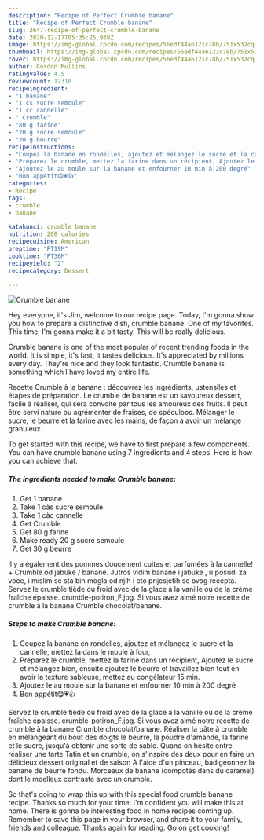 ```yaml
---
description: "Recipe of Perfect Crumble banane"
title: "Recipe of Perfect Crumble banane"
slug: 2647-recipe-of-perfect-crumble-banane
date: 2020-12-17T05:35:25.938Z
image: https://img-global.cpcdn.com/recipes/56edf44a6121c78b/751x532cq70/crumble-banane-photo-principale-de-la-recette.jpg
thumbnail: https://img-global.cpcdn.com/recipes/56edf44a6121c78b/751x532cq70/crumble-banane-photo-principale-de-la-recette.jpg
cover: https://img-global.cpcdn.com/recipes/56edf44a6121c78b/751x532cq70/crumble-banane-photo-principale-de-la-recette.jpg
author: Gordon Mullins
ratingvalue: 4.5
reviewcount: 12310
recipeingredient:
- "1 banane"
- "1 cs sucre semoule"
- "1 cc cannelle"
- " Crumble"
- "80 g farine"
- "20 g sucre semoule"
- "30 g beurre"
recipeinstructions:
- "Coupez la banane en rondelles, ajoutez et mélangez le sucre et la cannelle, mettez la dans le moule à four,"
- "Préparez le crumble, mettez la farine dans un récipient, Ajoutez le sucre et mélangez bien, ensuite ajoutez le beurre et travaillez bien tout en avoir la texture sableuse, mettez au congélateur 15 min."
- "Ajoutez le au moule sur la banane et enfourner 10 min à 200 degré"
- "Bon appétit😋💗👍"
categories:
- Recipe
tags:
- crumble
- banane

katakunci: crumble banane 
nutrition: 208 calories
recipecuisine: American
preptime: "PT19M"
cooktime: "PT36M"
recipeyield: "2"
recipecategory: Dessert

---
```



![Crumble banane](https://img-global.cpcdn.com/recipes/56edf44a6121c78b/751x532cq70/crumble-banane-photo-principale-de-la-recette.jpg)

Hey everyone, it's Jim, welcome to our recipe page. Today, I'm gonna show you how to prepare a distinctive dish, crumble banane. One of my favorites. This time, I'm gonna make it a bit tasty. This will be really delicious.

Crumble banane is one of the most popular of recent trending foods in the world. It is simple, it's fast, it tastes delicious. It's appreciated by millions every day. They're nice and they look fantastic. Crumble banane is something which I have loved my entire life.

Recette Crumble à la banane : découvrez les ingrédients, ustensiles et étapes de préparation. Le crumble de banane est un savoureux dessert, facile à réaliser, qui sera convoité par tous les amoureux des fruits. Il peut être servi nature ou agrémenter de fraises, de spéculoos. Mélanger le sucre, le beurre et la farine avec les mains, de façon à avoir un mélange granuleux.


To get started with this recipe, we have to first prepare a few components. You can have crumble banane using 7 ingredients and 4 steps. Here is how you can achieve that.

<!--inarticleads1-->

##### The ingredients needed to make Crumble banane:

1. Get 1 banane
1. Take 1 càs sucre semoule
1. Take 1 càc cannelle
1. Get  Crumble
1. Get 80 g farine
1. Make ready 20 g sucre semoule
1. Get 30 g beurre


Il y a également des pommes doucement cuites et parfumées à la cannelle! + Crumble od jabuke / banane. Jutros vidim banane i jabuke , u posudi za voce, i mislim se sta bih mogla od njih i eto prijesjetih se ovog recepta. Servez le crumble tiède ou froid avec de la glace à la vanille ou de la crème fraîche épaisse. crumble-potiron_F.jpg. Si vous avez aimé notre recette de crumble à la banane  Crumble chocolat/banane. 

<!--inarticleads2-->

##### Steps to make Crumble banane:

1. Coupez la banane en rondelles, ajoutez et mélangez le sucre et la cannelle, mettez la dans le moule à four,
1. Préparez le crumble, mettez la farine dans un récipient, Ajoutez le sucre et mélangez bien, ensuite ajoutez le beurre et travaillez bien tout en avoir la texture sableuse, mettez au congélateur 15 min.
1. Ajoutez le au moule sur la banane et enfourner 10 min à 200 degré
1. Bon appétit😋💗👍


Servez le crumble tiède ou froid avec de la glace à la vanille ou de la crème fraîche épaisse. crumble-potiron_F.jpg. Si vous avez aimé notre recette de crumble à la banane  Crumble chocolat/banane. Réaliser la pâte à crumble en mélangeant du bout des doigts le beurre, la poudre d&#39;amande, la farine et le sucre, jusqu&#39;à obtenir une sorte de sable. Quand on hésite entre réaliser une tarte Tatin et un crumble, on s&#39;inspire des deux pour en faire un délicieux dessert original et de saison A l&#39;aide d&#39;un pinceau, badigeonnez la banane de beurre fondu. Morceaux de banane (compotés dans du caramel) dont le moelleux contraste avec un crumble. 

So that's going to wrap this up with this special food crumble banane recipe. Thanks so much for your time. I'm confident you will make this at home. There is gonna be interesting food in home recipes coming up. Remember to save this page in your browser, and share it to your family, friends and colleague. Thanks again for reading. Go on get cooking!
